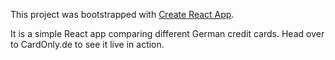 This project was bootstrapped with [Create React App](https://github.com/facebookincubator/create-react-app).

It is a simple React app comparing different German credit cards.
Head over to CardOnly.de to see it live in action.
